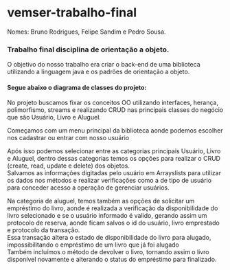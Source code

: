 # vemser-trabalho-final
Nomes: Bruno Rodrigues, Felipe Sandim e Pedro Sousa.  
### Trabalho final disciplina de orientação a objeto.

O objetivo do nosso trabalho era criar o back-end de uma biblioteca utilizando a linguagem java e os padrões de orientação a objeto.  
#### Segue abaixo o diagrama de classes do projeto:  




No projeto buscamos fixar os conceitos OO utilizando interfaces, herança, polimorfismo, streams e realizando CRUD nas principais classes do negócio que são Usuário, Livro e Aluguel.  
  
  
Começamos com um menu principal da biblioteca aonde podemos escolher nos cadastrar ou entrar com nosso usuário  
  
    
Após isso podemos selecionar entre as categorias principais Usuário, Livro e Aluguel, dentro dessas categorias temos os opções para realizar o CRUD (create, read, update e delete) dos objetos.  
Salvamos as informações digitadas pelo usuário em Arrayslists para utilizar os dados nos métodos e realizar verificações como a de tipo de usuário para conceder acesso a operação de gerenciar usuários.
  
Na categoria de aluguel, temos também as opções de solicitar um empréstimo do livro, aonde é realizada a verificação da disponibilidade do livro selecionado e se o usuário informado é valido, gerando assim um protocolo de reserva, aonde ficam salvos o id do usuário, livro emprestado e protocolo da transação.  
Essa transação altera o estado de disponibilidade do livro para alugado, impossibilitando o empréstimo de um livro que já foi alugado  
Também incluímos o método de devolver o livro, tornando assim o livro disponível novamente e alterando o status do empréstimo para finalizado.
